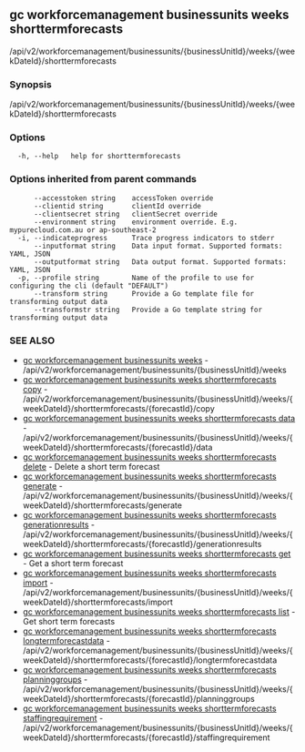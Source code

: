 ## gc workforcemanagement businessunits weeks shorttermforecasts

/api/v2/workforcemanagement/businessunits/{businessUnitId}/weeks/{weekDateId}/shorttermforecasts

### Synopsis

/api/v2/workforcemanagement/businessunits/{businessUnitId}/weeks/{weekDateId}/shorttermforecasts

### Options

```
  -h, --help   help for shorttermforecasts
```

### Options inherited from parent commands

```
      --accesstoken string    accessToken override
      --clientid string       clientId override
      --clientsecret string   clientSecret override
      --environment string    environment override. E.g. mypurecloud.com.au or ap-southeast-2
  -i, --indicateprogress      Trace progress indicators to stderr
      --inputformat string    Data input format. Supported formats: YAML, JSON
      --outputformat string   Data output format. Supported formats: YAML, JSON
  -p, --profile string        Name of the profile to use for configuring the cli (default "DEFAULT")
      --transform string      Provide a Go template file for transforming output data
      --transformstr string   Provide a Go template string for transforming output data
```

### SEE ALSO

* [gc workforcemanagement businessunits weeks](gc_workforcemanagement_businessunits_weeks.html)	 - /api/v2/workforcemanagement/businessunits/{businessUnitId}/weeks
* [gc workforcemanagement businessunits weeks shorttermforecasts copy](gc_workforcemanagement_businessunits_weeks_shorttermforecasts_copy.html)	 - /api/v2/workforcemanagement/businessunits/{businessUnitId}/weeks/{weekDateId}/shorttermforecasts/{forecastId}/copy
* [gc workforcemanagement businessunits weeks shorttermforecasts data](gc_workforcemanagement_businessunits_weeks_shorttermforecasts_data.html)	 - /api/v2/workforcemanagement/businessunits/{businessUnitId}/weeks/{weekDateId}/shorttermforecasts/{forecastId}/data
* [gc workforcemanagement businessunits weeks shorttermforecasts delete](gc_workforcemanagement_businessunits_weeks_shorttermforecasts_delete.html)	 - Delete a short term forecast
* [gc workforcemanagement businessunits weeks shorttermforecasts generate](gc_workforcemanagement_businessunits_weeks_shorttermforecasts_generate.html)	 - /api/v2/workforcemanagement/businessunits/{businessUnitId}/weeks/{weekDateId}/shorttermforecasts/generate
* [gc workforcemanagement businessunits weeks shorttermforecasts generationresults](gc_workforcemanagement_businessunits_weeks_shorttermforecasts_generationresults.html)	 - /api/v2/workforcemanagement/businessunits/{businessUnitId}/weeks/{weekDateId}/shorttermforecasts/{forecastId}/generationresults
* [gc workforcemanagement businessunits weeks shorttermforecasts get](gc_workforcemanagement_businessunits_weeks_shorttermforecasts_get.html)	 - Get a short term forecast
* [gc workforcemanagement businessunits weeks shorttermforecasts import](gc_workforcemanagement_businessunits_weeks_shorttermforecasts_import.html)	 - /api/v2/workforcemanagement/businessunits/{businessUnitId}/weeks/{weekDateId}/shorttermforecasts/import
* [gc workforcemanagement businessunits weeks shorttermforecasts list](gc_workforcemanagement_businessunits_weeks_shorttermforecasts_list.html)	 - Get short term forecasts
* [gc workforcemanagement businessunits weeks shorttermforecasts longtermforecastdata](gc_workforcemanagement_businessunits_weeks_shorttermforecasts_longtermforecastdata.html)	 - /api/v2/workforcemanagement/businessunits/{businessUnitId}/weeks/{weekDateId}/shorttermforecasts/{forecastId}/longtermforecastdata
* [gc workforcemanagement businessunits weeks shorttermforecasts planninggroups](gc_workforcemanagement_businessunits_weeks_shorttermforecasts_planninggroups.html)	 - /api/v2/workforcemanagement/businessunits/{businessUnitId}/weeks/{weekDateId}/shorttermforecasts/{forecastId}/planninggroups
* [gc workforcemanagement businessunits weeks shorttermforecasts staffingrequirement](gc_workforcemanagement_businessunits_weeks_shorttermforecasts_staffingrequirement.html)	 - /api/v2/workforcemanagement/businessunits/{businessUnitId}/weeks/{weekDateId}/shorttermforecasts/{forecastId}/staffingrequirement


